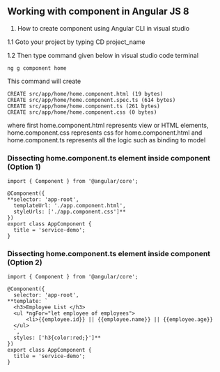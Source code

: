 ## Working with component in Angular JS 8 ##
1. How to create component using Angular CLI in visual studio

1.1 Goto your project by typing CD project_name

1.2 Then type command given below in visual studio code terminal
```
ng g component home
```
This command will create 
```
CREATE src/app/home/home.component.html (19 bytes)  
CREATE src/app/home/home.component.spec.ts (614 bytes)  
CREATE src/app/home/home.component.ts (261 bytes)  
CREATE src/app/home/home.component.css (0 bytes)  
```
where first home.component.html represents view or HTML elements, home.component.css represents css for home.component.html and home.component.ts represents all the logic such as binding to model

### Dissecting home.component.ts element inside component (Option 1) ###
```
import { Component } from '@angular/core';

@Component({
**selector: 'app-root',
  templateUrl: './app.component.html',
  styleUrls: ['./app.component.css']**
})
export class AppComponent {
  title = 'service-demo';
}
```

### Dissecting home.component.ts element inside component (Option 2) ###
```
import { Component } from '@angular/core';

@Component({
  selector: 'app-root',
**template: `
  <h3>Employee List </h3>
  <ul *ngFor="let employee of employees">
	  <li>{{employee.id}} || {{employee.name}} || {{employee.age}}
  </ul> 
  `,
  styles: ['h3{color:red;}']**
})
export class AppComponent {
  title = 'service-demo';
}
```
